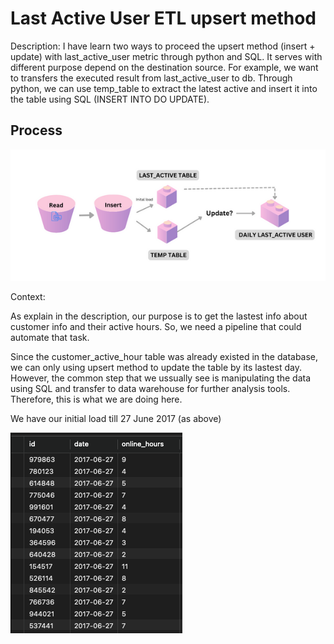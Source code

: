 # Last Active User ETL upsert method

Description: 
I have learn two ways to proceed the upsert method (insert + update) with last_active_user metric through python and SQL. It serves with different purpose depend on the destination source. For example, we want to transfers the executed result from last_active_user to db. Through python, we can use temp_table to extract the latest active and insert it into the table using SQL (INSERT INTO DO UPDATE). 


## Process

![Logic flowchart](flowchart.png)



Context:

As explain in the description, our purpose is to get the lastest info about customer info and their active hours. So, we need a pipeline that could automate that task. 

Since the customer_active_hour table was already existed in the database, we can only using upsert method to update the table by its lastest day. However, the common step that we ussually see is manipulating the data using SQL and transfer to data warehouse for further analysis tools. Therefore, this is what we are doing here. 

We have our initial load till 27 June 2017 (as above) 

![cus_tbl](cus_active_hour-27.png)






